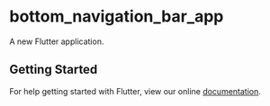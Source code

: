 # bottom_navigation_bar_app

A new Flutter application.

## Getting Started

For help getting started with Flutter, view our online
[documentation](https://flutter.io/).
